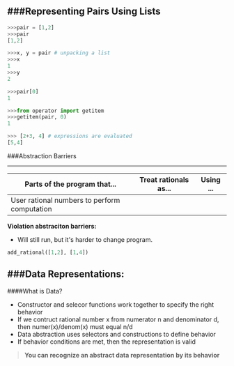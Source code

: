 ###Representing Pairs Using Lists
------

```python
>>>pair = [1,2]
>>>pair
[1,2]

>>>x, y = pair # unpacking a list
>>>x
1
>>>y
2

>>>pair[0]
1

>>>from operator import getitem
>>>getitem(pair, 0)
1

>>> [2+3, 4] # expressions are evaluated
[5,4]
```


###Abstraction Barriers
________

Parts of the program that... | Treat rationals as... | Using ...
---| ---| ---|
User rational numbers to perform computation | 


**Violation abstraciton barriers:** 
- Will still run, but it's harder to change program. 

```python
add_rational([1,2], [1,4])
```

###Data Representations:
------
####What is Data?
- Constructor and selecor functions work together to specify the right behavior
- If we contruct rational number x from numerator n and denominator d, then numer(x)/denom(x) must equal n/d
- Data abstraction uses selectors and constructions to define behavior 
- If behavior conditions are met, then the representation is valid

>**You can recognize an abstract data representation by its behavior**
